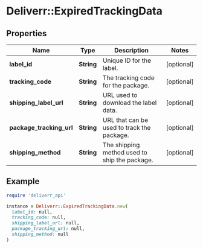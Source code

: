 # Deliverr::ExpiredTrackingData

## Properties

| Name | Type | Description | Notes |
| ---- | ---- | ----------- | ----- |
| **label_id** | **String** | Unique ID for the label. | [optional] |
| **tracking_code** | **String** | The tracking code for the package. | [optional] |
| **shipping_label_url** | **String** | URL used to download the label data. | [optional] |
| **package_tracking_url** | **String** | URL that can be used to track the package. | [optional] |
| **shipping_method** | **String** | The shipping method used to ship the package. | [optional] |

## Example

```ruby
require 'deliverr_api'

instance = Deliverr::ExpiredTrackingData.new(
  label_id: null,
  tracking_code: null,
  shipping_label_url: null,
  package_tracking_url: null,
  shipping_method: null
)
```

